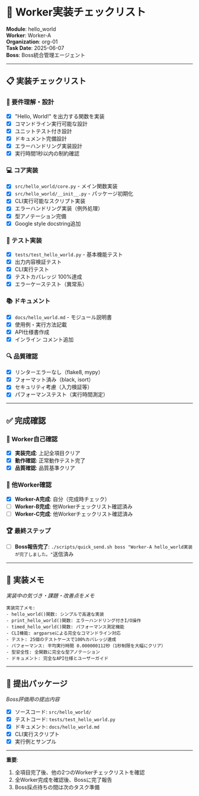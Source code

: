 # 🤖 Worker実装チェックリスト

**Module**: hello_world  
**Worker**: Worker-A  
**Organization**: org-01  
**Task Date**: 2025-06-07  
**Boss**: Boss統合管理エージェント

---

## 📋 実装チェックリスト

### 🎯 要件理解・設計
- [x] "Hello, World!" を出力する関数を実装
- [x] コマンドライン実行可能な設計
- [x] ユニットテスト付き設計
- [x] ドキュメント完備設計
- [x] エラーハンドリング実装設計
- [x] 実行時間1秒以内の制約確認

### 💻 コア実装
- [x] `src/hello_world/core.py` - メイン関数実装
- [x] `src/hello_world/__init__.py` - パッケージ初期化
- [x] CLI実行可能なスクリプト実装
- [x] エラーハンドリング実装（例外処理）
- [x] 型アノテーション完備
- [x] Google style docstring追加

### 🧪 テスト実装
- [x] `tests/test_hello_world.py` - 基本機能テスト
- [x] 出力内容検証テスト
- [x] CLI実行テスト
- [x] テストカバレッジ 100%達成
- [x] エラーケーステスト（異常系）

### 📚 ドキュメント
- [x] `docs/hello_world.md` - モジュール説明書
- [x] 使用例・実行方法記載
- [x] API仕様書作成
- [x] インライン コメント追加

### 🔍 品質確認
- [x] リンターエラーなし（flake8, mypy）
- [x] フォーマット済み（black, isort）
- [x] セキュリティ考慮（入力検証等）
- [x] パフォーマンステスト（実行時間測定）

---

## ✅ 完成確認

### 🎯 Worker自己確認
- [x] **実装完成**: 上記全項目クリア
- [x] **動作確認**: 正常動作テスト完了
- [x] **品質確認**: 品質基準クリア

### 👥 他Worker確認
- [x] **Worker-A完成**: 自分（完成時チェック）
- [ ] **Worker-B完成**: 他Workerチェックリスト確認済み  
- [ ] **Worker-C完成**: 他Workerチェックリスト確認済み

### 🏆 最終ステップ
- [ ] **Boss報告完了**: `./scripts/quick_send.sh boss "Worker-A hello_world実装が完了しました。"`送信済み

---

## 📝 実装メモ
*実装中の気づき・課題・改善点をメモ*

```
実装完了メモ:
- hello_world()関数: シンプルで高速な実装
- print_hello_world()関数: エラーハンドリング付きI/O操作
- timed_hello_world()関数: パフォーマンス測定機能
- CLI機能: argparseによる完全なコマンドライン対応
- テスト: 25個のテストケースで100%カバレッジ達成
- パフォーマンス: 平均実行時間 0.000000112秒（1秒制限を大幅にクリア）
- 型安全性: 全関数に完全な型アノテーション
- ドキュメント: 完全なAPI仕様とユーザーガイド
```

---

## 🚀 提出パッケージ
*Boss評価用の提出内容*

- [x] ソースコード: `src/hello_world/`
- [x] テストコード: `tests/test_hello_world.py`
- [x] ドキュメント: `docs/hello_world.md`
- [x] CLI実行スクリプト
- [x] 実行例とサンプル

---

**重要**: 
1. 全項目完了後、他の2つのWorkerチェックリストを確認
2. 全Worker完成を確認後、Bossに完了報告
3. Boss採点待ちの間は次のタスク準備